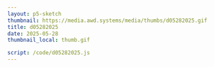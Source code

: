 ```yaml
---
layout: p5-sketch
thumbnail: https://media.awd.systems/media/thumbs/d05282025.gif
title: d05282025
date: 2025-05-28
thumbnail_local: thumb.gif

script: /code/d05282025.js
---
```


